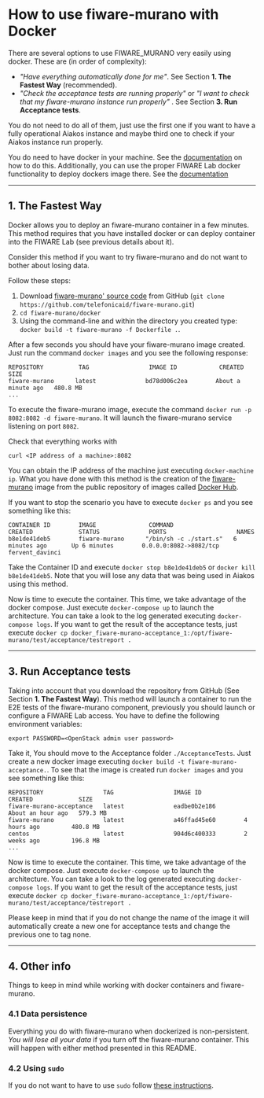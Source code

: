
# How to use fiware-murano with Docker

There are several options to use FIWARE_MURANO very easily using docker. These are (in order of complexity):

- _"Have everything automatically done for me"_. See Section **1. The Fastest Way** (recommended).
- _"Check the acceptance tests are running properly"_ or _"I want to check that my fiware-murano instance run properly"_ . See Section **3. Run Acceptance tests**.

You do not need to do all of them, just use the first one if you want to have a fully operational Aiakos instance and maybe third one to check if your Aiakos instance run properly.

You do need to have docker in your machine. See the [documentation](https://docs.docker.com/installation/) on how to do this. Additionally, you can use the proper FIWARE Lab docker functionality to deploy dockers image there. See the [documentation](https://docs.docker.com/installation/)

----
## 1. The Fastest Way

Docker allows you to deploy an fiware-murano container in a few minutes. This method requires that you have installed docker or can deploy container into the FIWARE Lab (see previous details about it).

Consider this method if you want to try fiware-murano and do not want to bother about losing data.

Follow these steps:

1. Download [fiware-murano' source code](https://github.com/telefonicaid/fiware-murano) from GitHub (`git clone https://github.com/telefonicaid/fiware-murano.git`)
2. `cd fiware-murano/docker`
3. Using the command-line and within the directory you created type: `docker build -t fiware-murano -f Dockerfile .`.

After a few seconds you should have your fiware-murano image created. Just run the command `docker images` and you see the following response:

    REPOSITORY          TAG                 IMAGE ID            CREATED              SIZE
    fiware-murano      latest              bd78d006c2ea        About a minute ago   480.8 MB
    ...

To execute the fiware-murano image, execute the command `docker run -p 8082:8082 -d fiware-murano`. It will launch the fiware-murano service listening on port `8082`.

Check that everything works with

	curl <IP address of a machine>:8082

You can obtain the IP address of the machine just executing `docker-machine ip`. What you have done with this method is the creation of the [fiware-murano](https://hub.docker.com/r/fiware/fiware-murano/) image from the public repository of images called [Docker Hub](https://hub.docker.com/).

If you want to stop the scenario you have to execute `docker ps` and you see something like this:

    CONTAINER ID        IMAGE               COMMAND                  CREATED             STATUS              PORTS                    NAMES
    b8e1de41deb5        fiware-murano      "/bin/sh -c ./start.s"   6 minutes ago       Up 6 minutes        0.0.0.0:8082->8082/tcp   fervent_davinci


Take the Container ID and execute `docker stop b8e1de41deb5` or `docker kill b8e1de41deb5`. Note that you will lose any data that was being used in Aiakos using this method.

Now is time to execute the container. This time, we take advantage of the docker compose. Just execute `docker-compose up` to launch the architecture. You can take a look to the log generated executing `docker-compose logs`. If you want to get the result of the acceptance tests, just execute `docker cp docker_fiware-murano-acceptance_1:/opt/fiware-murano/test/acceptance/testreport .`

----
## 3. Run Acceptance tests

Taking into account that you download the repository from GitHub (See Section **1. The Fastest Way**). This method will launch a container to run the E2E tests of the fiware-murano component, previously you should launch or configure a FIWARE Lab access. You have to define the following environment variables:

    export PASSWORD=<OpenStack admin user password>

Take it, You should move to the Acceptance folder `./AcceptanceTests`. Just create a new docker image executing `docker build -t fiware-murano-acceptance.`. To see that the image is created run `docker images` and you see something like this:

    REPOSITORY                 TAG                 IMAGE ID            CREATED             SIZE
    fiware-murano-acceptance   latest              eadbe0b2e186        About an hour ago   579.3 MB
    fiware-murano              latest              a46ffad45e60        4 hours ago         480.8 MB
    centos                     latest              904d6c400333        2 weeks ago         196.8 MB
    ...

Now is time to execute the container. This time, we take advantage of the docker compose. Just execute `docker-compose up` to launch the architecture. You can take a look to the log generated executing `docker-compose logs`. If you want to get the result of the acceptance tests, just execute `docker cp docker_fiware-murano-acceptance_1:/opt/fiware-murano/test/acceptance/testreport .`

Please keep in mind that if you do not change the name of the image it will automatically create a new one for acceptance tests and change the previous one to tag none.

----
## 4. Other info

Things to keep in mind while working with docker containers and fiware-murano.

### 4.1 Data persistence
Everything you do with fiware-murano when dockerized is non-persistent. *You will lose all your data* if you turn off the fiware-murano container. This will happen with either method presented in this README.

### 4.2 Using `sudo`

If you do not want to have to use `sudo` follow [these instructions](http://askubuntu.com/questions/477551/how-can-i-use-docker-without-sudo).
   

